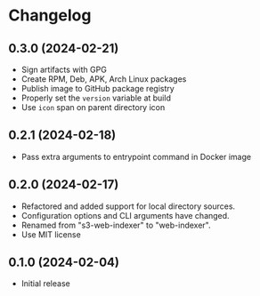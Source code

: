 # Changelog

## 0.3.0 (2024-02-21)

* Sign artifacts with GPG
* Create RPM, Deb, APK, Arch Linux packages
* Publish image to GitHub package registry
* Properly set the `version` variable at build
* Use `icon` span on parent directory icon

## 0.2.1 (2024-02-18)

* Pass extra arguments to entrypoint command in Docker image

## 0.2.0 (2024-02-17)

* Refactored and added support for local directory sources.
* Configuration options and CLI arguments have changed.
* Renamed from "s3-web-indexer" to "web-indexer".
* Use MIT license

## 0.1.0 (2024-02-04)

* Initial release
